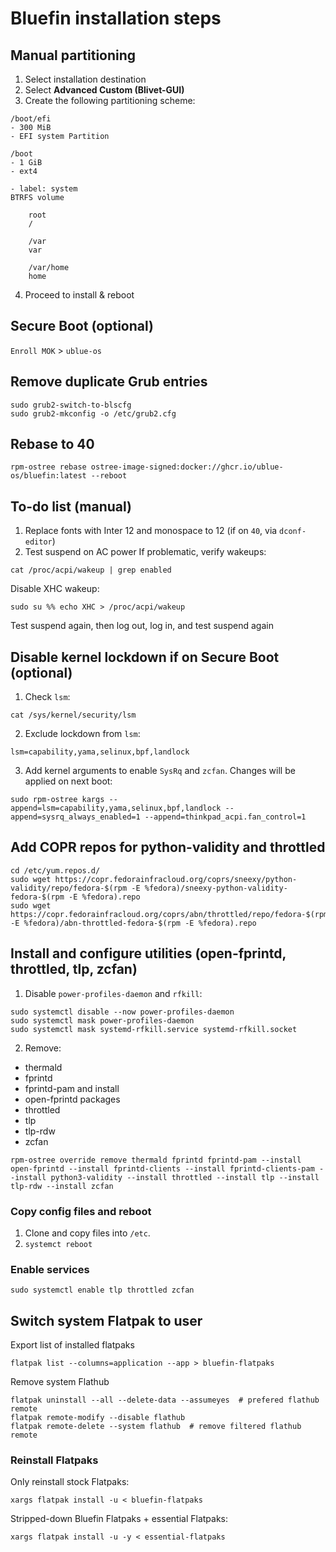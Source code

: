 # Bluefin installation steps

## Manual partitioning

1. Select installation destination
2. Select **Advanced Custom (Blivet-GUI)**
3. Create the following partitioning scheme:
```
/boot/efi
- 300 MiB
- EFI system Partition

/boot
- 1 GiB
- ext4

- label: system
BTRFS volume

	root
	/

	/var
	var

	/var/home
	home
```

4. Proceed to install & reboot

## Secure Boot (optional)

`Enroll MOK` > `ublue-os`

## Remove duplicate Grub entries
```
sudo grub2-switch-to-blscfg
sudo grub2-mkconfig -o /etc/grub2.cfg
```
## Rebase to 40
```
rpm-ostree rebase ostree-image-signed:docker://ghcr.io/ublue-os/bluefin:latest --reboot
```
## To-do list (manual)
1. Replace fonts with Inter 12 and monospace to 12 (if on `40`, via `dconf-editor`)
2. Test suspend on AC power
If problematic, verify wakeups:
```
cat /proc/acpi/wakeup | grep enabled
```
Disable XHC wakeup:
```
sudo su %% echo XHC > /proc/acpi/wakeup
```
Test suspend again, then log out, log in, and test suspend again

## Disable kernel lockdown if on Secure Boot (optional)
1. Check `lsm`:
```
cat /sys/kernel/security/lsm
```
2. Exclude lockdown from `lsm`:
```
lsm=capability,yama,selinux,bpf,landlock
```
3. Add kernel arguments to enable `SysRq` and `zcfan`. Changes will be applied on next boot:
```
sudo rpm-ostree kargs --append=lsm=capability,yama,selinux,bpf,landlock --append=sysrq_always_enabled=1 --append=thinkpad_acpi.fan_control=1
```
## Add COPR repos for python-validity and throttled
```
cd /etc/yum.repos.d/
sudo wget https://copr.fedorainfracloud.org/coprs/sneexy/python-validity/repo/fedora-$(rpm -E %fedora)/sneexy-python-validity-fedora-$(rpm -E %fedora).repo
sudo wget https://copr.fedorainfracloud.org/coprs/abn/throttled/repo/fedora-$(rpm -E %fedora)/abn-throttled-fedora-$(rpm -E %fedora).repo
```
## Install and configure utilities (open-fprintd, throttled, tlp, zcfan)
1. Disable `power-profiles-daemon` and `rfkill`:
```
sudo systemctl disable --now power-profiles-daemon
sudo systemctl mask power-profiles-daemon
sudo systemctl mask systemd-rfkill.service systemd-rfkill.socket
```
2. Remove:
- thermald
- fprintd
- fprintd-pam
and install
- open-fprintd packages
- throttled
- tlp
- tlp-rdw
- zcfan
```
rpm-ostree override remove thermald fprintd fprintd-pam --install open-fprintd --install fprintd-clients --install fprintd-clients-pam --install python3-validity --install throttled --install tlp --install tlp-rdw --install zcfan
```
### Copy config files and reboot
1. Clone and copy files into `/etc`.
2. `systemct reboot`
### Enable services
```
sudo systemctl enable tlp throttled zcfan
```
## Switch system Flatpak to user
Export list of installed flatpaks
```
flatpak list --columns=application --app > bluefin-flatpaks
```
Remove system Flathub
```
flatpak uninstall --all --delete-data --assumeyes  # prefered flathub remote
flatpak remote-modify --disable flathub
flatpak remote-delete --system flathub  # remove filtered flathub remote
```
### Reinstall Flatpaks
Only reinstall stock Flatpaks:
```
xargs flatpak install -u < bluefin-flatpaks
```
Stripped-down Bluefin Flatpaks + essential Flatpaks:
```
xargs flatpak install -u -y < essential-flatpaks
